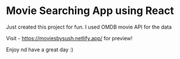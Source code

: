 # Movie Searching App using React

Just created this project for fun. I used OMDB movie API for the data

Visit - https://moviesbysush.netlify.app/ for preview!

Enjoy nd have a great day :)